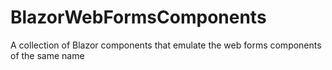 # BlazorWebFormsComponents
A collection of Blazor components that emulate the web forms components of the same name
